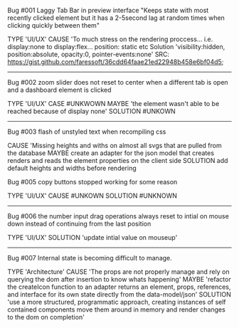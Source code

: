 Bug #001
    Laggy Tab Bar in preview interface
        "Keeps state with most recently clicked element but it has a 2-5second lag at random times when clicking quickly between them"

TYPE 'UI/UX'
CAUSE 'To much stress on the rendering proccess... i.e. display:none to display:flex... position: static etc
Solution 'visibility:hidden, position:absolute, opacity:0, pointer-events:none'
SRC: https://gist.github.com/faressoft/36cdd64faae21ed22948b458e6bf04d5;

------------------------------------------------------------------------------------------------------------------------------------------------------------------------------
Bug #002
    zoom slider does not reset to center when a different tab is open and a dashboard element is clicked

TYPE 'UI/UX'
CASE #UNKWOWN
MAYBE 'the element wasn't able to be reached because of display none'
SOLUTION #UNKOWN

------------------------------------------------------------------------------------------------------------------------------------------------------------------------------

Bug #003
    flash of unstyled text when recompiling css

CAUSE 'Missing heights and withs on almost all svgs that are pulled from the database
MAYBE create an adapter for the json model that creates renders and reads the element properties on the client side
SOLUTION add default heights and widths before rendering


Bug #005
    copy buttons stopped working for some reason

TYPE 'UI/UX'
CAUSE #UNKOWN
SOLUTION #UNKNOWN

------------------------------------------------------------------------------------------------------------------------------------------------------------------------------

Bug #006
    the number input drag operations always reset to intial on mouse down instead of continuing from the last position

TYPE 'UI/UX'
SOLUTION 'update intial value on mouseup'

------------------------------------------------------------------------------------------------------------------------------------------------------------------------------

Bug #007
    Internal state is becoming difficult to manage.

TYPE 'Architecture'
CAUSE 'The props are not properly manage and rely on querying the dom after insertion to know whats happening'
MAYBE 'refactor the createIcon function to an adapter returns an element, props, references, and interface for its own state directly from the data-model/json'
SOLUTION 'use a more structured, programmatic approach, creating instances of self contained components move them around in memory and render changes to the dom on completion'
